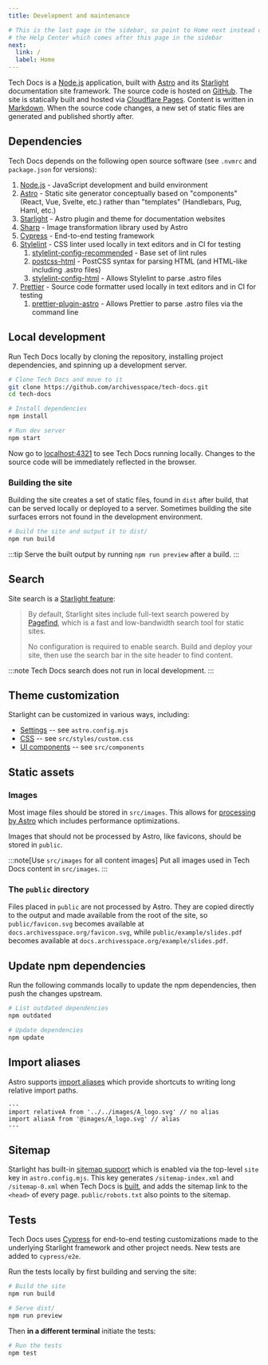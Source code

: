 ```yaml
---
title: Development and maintenance

# This is the last page in the sidebar, so point to Home next instead of
# the Help Center which comes after this page in the sidebar
next:
  link: /
  label: Home
---
```


Tech Docs is a [Node.js](https://nodejs.org) application, built with [Astro](https://astro.build/) and its [Starlight](https://starlight.astro.build/) documentation site framework. The source code is hosted on [GitHub](https://github.com/archivesspace/tech-docs). The site is statically built and hosted via [Cloudflare Pages](https://pages.cloudflare.com/). Content is written in [Markdown](./authoring#commonly-used-markdown-syntax). When the source code changes, a new set of static files are generated and published shortly after.

## Dependencies

Tech Docs depends on the following open source software (see `.nvmrc` and `package.json` for versions):

1. [Node.js](https://nodejs.org) - JavaScript development and build environment
2. [Astro](https://astro.build/) - Static site generator conceptually based on "components" (React, Vue, Svelte, etc.) rather than "templates" (Handlebars, Pug, Haml, etc.)
3. [Starlight](https://starlight.astro.build/) - Astro plugin and theme for documentation websites
4. [Sharp](https://sharp.pixelplumbing.com/) - Image transformation library used by Astro
5. [Cypress](https://www.cypress.io/) - End-to-end testing framework
6. [Stylelint](https://stylelint.io/) - CSS linter used locally in text editors and in CI for testing
   1. [stylelint-config-recommended](https://github.com/stylelint/stylelint-config-recommended) - Base set of lint rules
   2. [postcss-html](https://github.com/ota-meshi/postcss-html) - PostCSS syntax for parsing HTML (and HTML-like including .astro files)
   3. [stylelint-config-html](https://github.com/ota-meshi/stylelint-config-html) - Allows Stylelint to parse .astro files
7. [Prettier](https://prettier.io/) - Source code formatter used locally in text editors and in CI for testing
   1. [prettier-plugin-astro](https://github.com/withastro/prettier-plugin-astro) - Allows Prettier to parse .astro files via the command line

## Local development

Run Tech Docs locally by cloning the repository, installing project dependencies, and spinning up a development server.

```sh
# Clone Tech Docs and move to it
git clone https://github.com/archivesspace/tech-docs.git
cd tech-docs

# Install dependencies
npm install

# Run dev server
npm start
```

Now go to [localhost:4321](http://localhost:4321) to see Tech Docs running locally. Changes to the source code will be immediately reflected in the browser.

### Building the site

Building the site creates a set of static files, found in `dist` after build, that can be served locally or deployed to a server. Sometimes building the site surfaces errors not found in the development environment.

```sh
# Build the site and output it to dist/
npm run build
```

:::tip
Serve the built output by running `npm run preview` after a build.
:::

## Search

Site search is a [Starlight feature](https://starlight.astro.build/guides/site-search/):

> By default, Starlight sites include full-text search powered by [Pagefind](https://pagefind.app/), which is a fast and low-bandwidth search tool for static sites.
>
> No configuration is required to enable search. Build and deploy your site, then use the search bar in the site header to find content.

:::note
Tech Docs search does not run in local development.
:::

## Theme customization

Starlight can be customized in various ways, including:

- [Settings](https://starlight.astro.build/guides/customization/) -- see `astro.config.mjs`
- [CSS](https://starlight.astro.build/guides/css-and-tailwind/) -- see `src/styles/custom.css`
- [UI components](https://starlight.astro.build/guides/customization/) -- see `src/components`

## Static assets

### Images

Most image files should be stored in `src/images`. This allows for [processing by Astro](https://docs.astro.build/en/guides/images/) which includes performance optimizations.

Images that should not be processed by Astro, like favicons, should be stored in `public`.

:::note[Use `src/images` for all content images]
Put all images used in Tech Docs content in `src/images`.
:::

### The `public` directory

Files placed in `public` are not processed by Astro. They are copied directly to the output and made available from the root of the site, so `public/favicon.svg` becomes available at `docs.archivesspace.org/favicon.svg`, while `public/example/slides.pdf` becomes available at `docs.archivesspace.org/example/slides.pdf`.

## Update npm dependencies

Run the following commands locally to update the npm dependencies, then push the changes upstream.

```sh
# List outdated dependencies
npm outdated

# Update dependencies
npm update
```

## Import aliases

Astro supports [import aliases](https://docs.astro.build/en/guides/imports/#aliases) which provide shortcuts to writing long relative import paths.

```astro title="src/components/overrides/Example.astro" del="../../images" ins="@images"
---
import relativeA from '../../images/A_logo.svg' // no alias
import aliasA from '@images/A_logo.svg' // alias
---
```

## Sitemap

Starlight has built-in [sitemap support](https://starlight.astro.build/guides/customization/#enable-sitemap) which is enabled via the top-level `site` key in `astro.config.mjs`. This key generates `/sitemap-index.xml` and `/sitemap-0.xml` when Tech Docs is [built](#building-the-site), and adds the sitemap link to the `<head>` of every page. `public/robots.txt` also points to the sitemap.

## Tests

Tech Docs uses [Cypress](https://www.cypress.io/) for end-to-end testing customizations made to the underlying Starlight framework and other project needs. New tests are added to `cypress/e2e`.

Run the tests locally by first building and serving the site:

```sh
# Build the site
npm run build

# Serve dist/
npm run preview
```

Then **in a different terminal** initiate the tests:

```sh
# Run the tests
npm test
```

